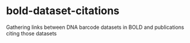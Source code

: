 # bold-dataset-citations
Gathering links between DNA barcode datasets in BOLD and publications citing those datasets
